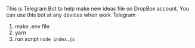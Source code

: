 This is Telegram Bot to help make new ideas file on DropBox account.
You can use this bot at any devices when work Telegram

1. make .env file
2. yarn
3. run script `node index.js`
